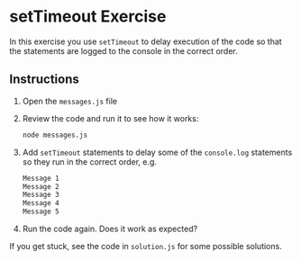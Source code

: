 # setTimeout Exercise

In this exercise you use `setTimeout` to delay execution of the code so that the statements are logged to the console in the correct order.

## Instructions

1. Open the `messages.js` file
2. Review the code and run it to see how it works:
   ```bash
   node messages.js
   ```
4. Add `setTimeout` statements to delay some of the `console.log` statements so they run in the correct order, e.g.
   ```bash
   Message 1
   Message 2
   Message 3
   Message 4
   Message 5
   ```

5. Run the code again. Does it work as expected?

If you get stuck, see the code in `solution.js` for some possible solutions.